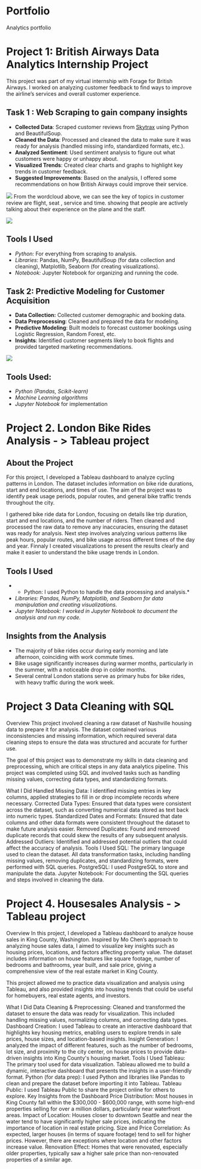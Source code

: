 # Portfolio
Analytics portfolio


# Project 1: British Airways Data Analytics Internship Project
This project was part of my virtual internship with Forage for British Airways. I worked on analyzing customer feedback to find ways to improve the airline’s services and overall customer experience.


## Task 1 : Web Scraping to gain company insights
* **Collected Data**: Scraped customer reviews from [Skytrax](https://www.airlinequality.com/) using Python and BeautifulSoup.
* **Cleaned the Data**: Processed and cleaned the data to make sure it was ready for analysis (handled missing info, standardized formats, etc.).
* **Analyzed Sentiment**: Used sentiment analysis to figure out what customers were happy or unhappy about.
* **Visualized Trends**: Created clear charts and graphs to highlight key trends in customer feedback.
* **Suggested Improvements**: Based on the analysis, I offered some recommendations on how British Airways could improve their service.
  
![](https://github.com/L0bar/Portfolio/blob/main/images/download%20(1).png)
From the wordcloud above, we can see the key of topics in customer review are flight, seat , service and time. showing that people are actively talking about their experience on the plane and the staff.

![](/images/pie.png)
  
## Tools I Used
* *Python:* For everything from scraping to analysis.
* *Libraries*: Pandas, NumPy, BeautifulSoup (for data collection and cleaning), Matplotlib, Seaborn (for creating visualizations).
* *Notebook:* Jupyter Notebook for organizing and running the code.

  
## Task 2: Predictive Modeling for Customer Acquisition
* **Data Collection:** Collected customer demographic and booking data.
* **Data Preprocessing**: Cleaned and prepared the data for modeling.
* **Predictive Modeling**: Built models to forecast customer bookings using Logistic Regression, Random Forest, etc.
* **Insights**: Identified customer segments likely to book flights and provided targeted marketing recommendations.

 ![](/images/download%20(2).png)
 
## Tools Used:
* *Python (Pandas, Scikit-learn)*
* *Machine Learning algorithms* 
* *Jupyter Notebook* for implementation



# Project 2. London Bike Rides Analysis - > Tableau project 

## About the Project

For this project, I developed a Tableau dashboard to analyze cycling patterns in London. The dataset includes information on bike ride durations, start and end locations, and times of use. The aim of the project was to identify peak usage periods, popular routes, and general bike traffic trends throughout the city.

I gathered bike ride data for London, focusing on details like trip duration, start and end locations, and the number of riders. Then cleaned and processed the raw data to remove any inaccuracies, ensuring the dataset was ready for analysis. Next step involves analyzing various patterns like peak hours, popular routes, and bike usage across different times of the day and year. Finnaly I created visualizations to present the results clearly and make it easier to understand the bike usage trends in London.

## Tools I Used
* * Python: I used Python to handle the data processing and analysis.*
* *Libraries: Pandas, NumPy, Matplotlib, and Seaborn for data manipulation and creating visualizations.*
* *Jupyter Notebook: I worked in Jupyter Notebook to document the analysis and run my code.*

## Insights from the Analysis

* The majority of bike rides occur during early morning and late afternoon, coinciding with work commute times.
* Bike usage significantly increases during warmer months, particularly in the summer, with a noticeable drop in colder months.
* Several central London stations serve as primary hubs for bike rides, with heavy traffic during the work week.

# Project 3 Data Cleaning with SQL
Overview
This project involved cleaning a raw dataset of Nashville housing data to prepare it for analysis. The dataset contained various inconsistencies and missing information, which required several data cleaning steps to ensure the data was structured and accurate for further use.

The goal of this project was to demonstrate my skills in data cleaning and preprocessing, which are critical steps in any data analytics pipeline. This project was completed using SQL and involved tasks such as handling missing values, correcting data types, and standardizing formats.

What I Did
Handled Missing Data: I identified missing entries in key columns, applied strategies to fill in or drop incomplete records where necessary.
Corrected Data Types: Ensured that data types were consistent across the dataset, such as converting numerical data stored as text back into numeric types.
Standardized Dates and Formats: Ensured that date columns and other data formats were consistent throughout the dataset to make future analysis easier.
Removed Duplicates: Found and removed duplicate records that could skew the results of any subsequent analysis.
Addressed Outliers: Identified and addressed potential outliers that could affect the accuracy of analysis.
Tools I Used
SQL: The primary language used to clean the dataset. All data transformation tasks, including handling missing values, removing duplicates, and standardizing formats, were performed with SQL queries.
PostgreSQL: I used PostgreSQL to store and manipulate the data.
Jupyter Notebook: For documenting the SQL queries and steps involved in cleaning the data.

# Project 4. Housesales Analysis - > Tableau project

Overview
In this project, I developed a Tableau dashboard to analyze house sales in King County, Washington. Inspired by Mo Chen’s approach to analyzing house sales data, I aimed to visualize key insights such as housing prices, locations, and factors affecting property value. The dataset includes information on house features like square footage, number of bedrooms and bathrooms, year built, and sale price, giving a comprehensive view of the real estate market in King County.

This project allowed me to practice data visualization and analysis using Tableau, and also provided insights into housing trends that could be useful for homebuyers, real estate agents, and investors.

What I Did
Data Cleaning & Preprocessing: Cleaned and transformed the dataset to ensure the data was ready for visualization. This included handling missing values, normalizing columns, and correcting data types.
Dashboard Creation: I used Tableau to create an interactive dashboard that highlights key housing metrics, enabling users to explore trends in sale prices, house sizes, and location-based insights.
Insight Generation: I analyzed the impact of different features, such as the number of bedrooms, lot size, and proximity to the city center, on house prices to provide data-driven insights into King County's housing market.
Tools I Used
Tableau: The primary tool used for data visualization. Tableau allowed me to build a dynamic, interactive dashboard that presents the insights in a user-friendly format.
Python (for data prep): I used Python and libraries like Pandas to clean and prepare the dataset before importing it into Tableau.
Tableau Public: I used Tableau Public to share the project online for others to explore.
Key Insights from the Dashboard
Price Distribution: Most houses in King County fall within the $300,000 - $600,000 range, with some high-end properties selling for over a million dollars, particularly near waterfront areas.
Impact of Location: Houses closer to downtown Seattle and near the water tend to have significantly higher sale prices, indicating the importance of location in real estate pricing.
Size and Price Correlation: As expected, larger houses (in terms of square footage) tend to sell for higher prices. However, there are exceptions where location and other factors increase value.
Renovation Effect: Homes that were renovated, especially older properties, typically saw a higher sale price than non-renovated properties of a similar age.
